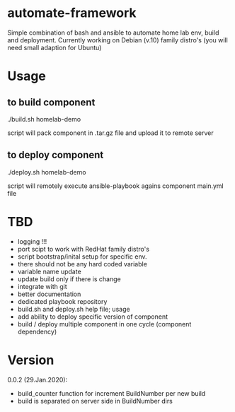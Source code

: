# automate-framework
Simple combination of bash and ansible to automate home lab env, build and deployment.
Currently working on Debian (v.10) family distro's (you will need small adaption for Ubuntu)

# Usage

## to build component
./build.sh homelab-demo

script will pack component in .tar.gz file and upload it to remote server

## to deploy component
./deploy.sh homelab-demo

script will remotely execute ansible-playbook agains component main.yml file 

# TBD
- logging !!!
- port scipt to work with RedHat family distro's 
- script bootstrap/inital setup for specific env.
- there should not be any hard coded variable 
- variable name update
- update build only if there is change
- integrate with git
- better documentation
- dedicated playbook repository
- build.sh and deploy.sh help file; usage 
- add ability to deploy specific version of component
- build / deploy multiple component in one cycle (component dependency)


# Version
0.0.2 (29.Jan.2020):
  - build_counter function for increment BuildNumber per new build
  - build is separated on server side in BuildNumber dirs